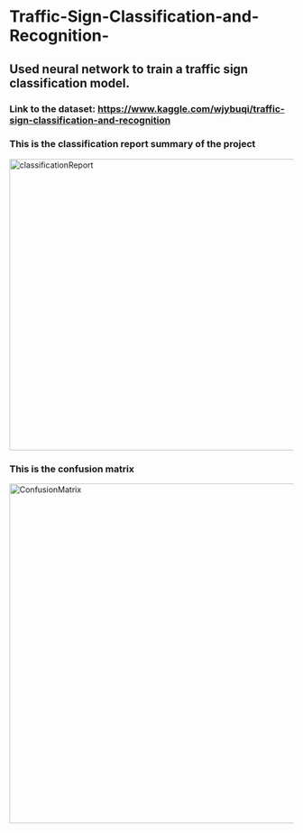 # Traffic-Sign-Classification-and-Recognition-


## Used neural network to train a traffic sign classification model. 




### Link to the dataset: https://www.kaggle.com/wjybuqi/traffic-sign-classification-and-recognition

### This is the classification report summary of the project
<img width="517" alt="classificationReport" src="https://user-images.githubusercontent.com/38819418/147187418-e14448ea-b190-42c9-a332-2450ead9d2ab.png">



### This is the confusion matrix 
<img width="603" alt="ConfusionMatrix" src="https://user-images.githubusercontent.com/38819418/147187714-2ecbef75-5db5-4730-b5b3-ef4ebc2dc144.png">


